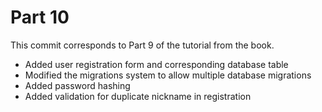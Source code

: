 # Part 10

This commit corresponds to Part 9 of the tutorial from the book.

- Added user registration form and corresponding database table
- Modified the migrations system to allow multiple database migrations
- Added password hashing
- Added validation for duplicate nickname in registration
